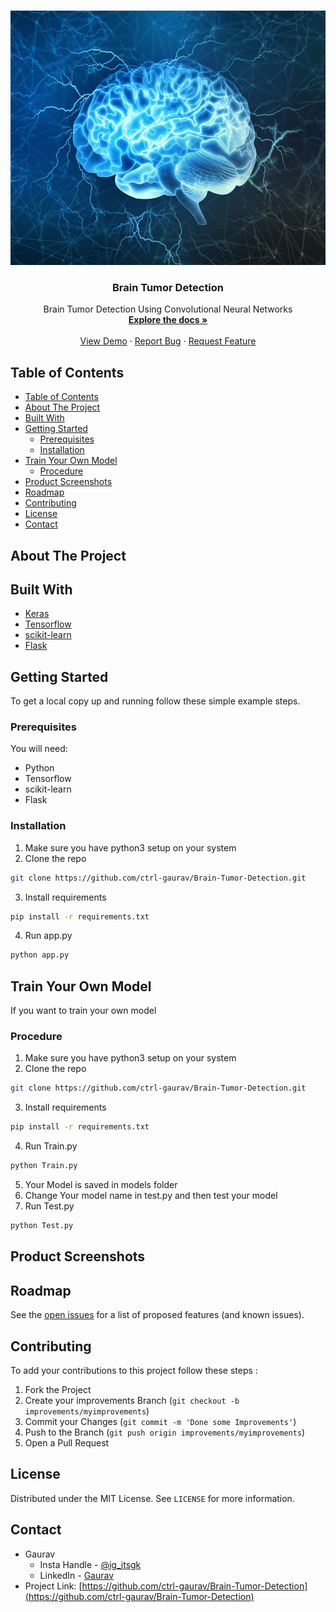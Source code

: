 <!-- PROJECT LOGO -->
<br />
<p align="center">
  <a href="https://github.com/ctrl-gaurav/Brain-Tumor-Detection">
    <img src="readme/logo.jpeg" alt="Logo" width="570" height="407">
  </a>

  <h3 align="center">Brain Tumor Detection</h3>

  <p align="center">
    Brain Tumor Detection Using Convolutional Neural Networks
    <br />
    <a href="https://github.com/ctrl-gaurav/Brain-Tumor-Detection/blob/main/README.md"><strong>Explore the docs »</strong></a>
    <br />
    <br />
    <a href="https://github.com/ctrl-gaurav/Brain-Tumor-Detection">View Demo</a>
    ·
    <a href="https://github.com/ctrl-gaurav/Brain-Tumor-Detection/issues">Report Bug</a>
    ·
    <a href="https://github.com/ctrl-gaurav/Brain-Tumor-Detection/issues">Request Feature</a>
  </p>
</p>



## Table of Contents

- [Table of Contents](#table-of-contents)
- [About The Project](#about-the-project)
- [Built With](#built-with)
- [Getting Started](#getting-started)
  - [Prerequisites](#prerequisites)
  - [Installation](#installation)
- [Train Your Own Model](#train-your-own-model)
  - [Procedure](#procedure)
- [Product Screenshots](#product-screenshots)
- [Roadmap](#roadmap)
- [Contributing](#contributing)
- [License](#license)
- [Contact](#contact)



## About The Project




## Built With

* [Keras](https://keras.io/)
* [Tensorflow](https://www.tensorflow.org/)
* [scikit-learn](https://scikit-learn.org/stable/)
* [Flask](https://flask.palletsprojects.com/en/2.0.x/)


## Getting Started

To get a local copy up and running follow these simple example steps.


### Prerequisites

You will need:

- Python 
- Tensorflow 
- scikit-learn
- Flask


### Installation

1. Make sure you have python3 setup on your system
2. Clone the repo
```sh
git clone https://github.com/ctrl-gaurav/Brain-Tumor-Detection.git
```
3. Install requirements
```sh
pip install -r requirements.txt
```
4. Run app.py 
```sh
python app.py
```

## Train Your Own Model

If you want to train your own model


### Procedure

1. Make sure you have python3 setup on your system
2. Clone the repo
```sh
git clone https://github.com/ctrl-gaurav/Brain-Tumor-Detection.git
```
3. Install requirements
```sh
pip install -r requirements.txt
```
4. Run Train.py 
```sh
python Train.py
```
5. Your Model is saved in models folder
6. Change Your model name in test.py and then test your model
7. Run Test.py 
```sh
python Test.py
```


## Product Screenshots


## Roadmap

See the [open issues](https://github.com/ctrl-gaurav/Brain-Tumor-Detection/issues) for a list of proposed features (and known issues).


## Contributing

To add your contributions to this project follow these steps :

1. Fork the Project
2. Create your improvements Branch (`git checkout -b improvements/myimprovements`)
3. Commit your Changes (`git commit -m 'Done some Improvements'`)
4. Push to the Branch (`git push origin improvements/myimprovements`)
5. Open a Pull Request


## License

Distributed under the MIT License. See `LICENSE` for more information.


## Contact

- Gaurav 
  - Insta Handle - [@ig_itsgk](https://www.instagram.com/ig_itsgk/) 
  - LinkedIn - [Gaurav](https://www.linkedin.com/in/gaurav-726239157/) <br />
- Project Link: [https://github.com/ctrl-gaurav/Brain-Tumor-Detection](https://github.com/ctrl-gaurav/Brain-Tumor-Detection)



[screenshot1]: readme/nn.png